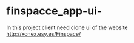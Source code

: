 # finspacce_app-ui-

In this project client need clone ui of the website http://xonex.esy.es/Finspace/ 
